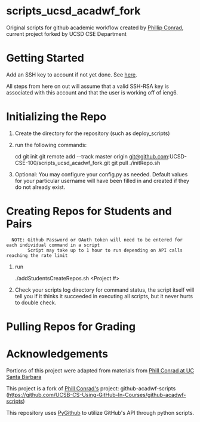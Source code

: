 scripts_ucsd_acadwf_fork
=====================

Original scripts for github academic workflow created by [Phillip Conrad](https://github.com/pconrad), current project forked by UCSD CSE Department

Getting Started
=====================
Add an SSH key to account if not yet done. See [here](https://help.github.com/articles/generating-ssh-keys#platform-all). 

All steps from here on out will assume that a valid SSH-RSA key is associated with this account and that the user is working off of ieng6.

Initializing the Repo
=====================
1) Create the directory for the repository (such as deploy_scripts)

2) run the following commands:

      cd <DIRECTORY>
      git init
      git remote add --track master origin git@github.com:UCSD-CSE-100/scripts_ucsd_acadwf_fork.git
      git pull
      ./initRepo.sh
      
3) Optional: You may configure your config.py as needed. Default values for your particular username will have been filled in and created if they do not already exist.

Creating Repos for Students and Pairs
=====================
      NOTE: Github Password or OAuth token will need to be entered for each individual command in a script
            Script may take up to 1 hour to run depending on API calls reaching the rate limit

1) run 

     ./addStudentsCreateRepos.sh <github username> <Project #>

2) Check your scripts log directory for command status, the script itself will tell you if it thinks it succeeded in executing all scripts, but it never hurts to double check.

Pulling Repos for Grading
=====================

Acknowledgements
=====================

Portions of this project were adapted from materials from [Phill Conrad at UC Santa Barbara](http://www.cs.ucsb.edu/~pconrad/)

This project is a fork of [Phill Conrad's](https://github.com/pconrad) project: github-acadwf-scripts (https://github.com/UCSB-CS-Using-GitHub-In-Courses/github-acadwf-scripts)

This repository uses [PyGithub](https://github.com/jacquev6/PyGithub) to utilize GitHub's API through python scripts.

